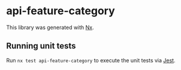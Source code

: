 # api-feature-category

This library was generated with [Nx](https://nx.dev).

## Running unit tests

Run `nx test api-feature-category` to execute the unit tests via [Jest](https://jestjs.io).
